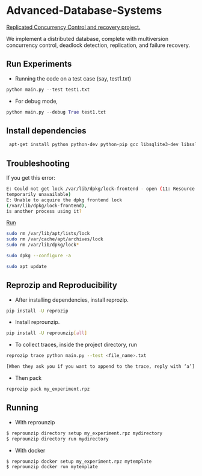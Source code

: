 # Advanced-Database-Systems

<ins>Replicated Concurrency Control and recovery project.</ins>

We implement a distributed database, complete with multiversion concurrency control, deadlock detection, replication, and failure recovery.


## Run Experiments
 - Running the code on a test case (say, test1.txt)
```python
python main.py --test test1.txt
```
- For debug mode,
```python
python main.py --debug True test1.txt
```
## Install dependencies
```bash
 apt-get install python python-dev python-pip gcc libsqlite3-dev libssl-dev libffi-dev
```

## Troubleshooting
If you get this error:
```bash
E: Could not get lock /var/lib/dpkg/lock-frontend - open (11: Resource
temporarily unavailable)
E: Unable to acquire the dpkg frontend lock
(/var/lib/dpkg/lock-frontend),
is another process using it?
```

<ins>Run</ins>
```bash
sudo rm /var/lib/apt/lists/lock
sudo rm /var/cache/apt/archives/lock
sudo rm /var/lib/dpkg/lock*

sudo dpkg --configure -a

sudo apt update
```

## Reprozip and Reproducibility
 - After installing dependencies, install reprozip.
 ```bash
 pip install -U reprozip
 ```
 - Install reprounzip.
```bash
pip install -U reprounzip[all]
```
- To collect traces, inside the project directory, run
```bash
reprozip trace python main.py --test <file_name>.txt

[When they ask you if you want to append to the trace, reply with ‘a’]
```
- Then pack
```bash
reprozip pack my_experiment.rpz
```
## Running
- With reprounzip
```bash
$ reprounzip directory setup my_experiment.rpz mydirectory
$ reprounzip directory run mydirectory
```
- With docker
```bash
$ reprounzip docker setup my_experiment.rpz mytemplate
$ reprounzip docker run mytemplate
```
